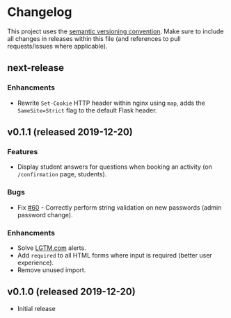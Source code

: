 # Changelog

This project uses the [semantic versioning convention](https://semver.org/). Make sure to include all changes in releases within this file (and references to pull requests/issues where applicable).

## next-release

### Enhancments

* Rewrite `Set-Cookie` HTTP header within nginx using `map`, adds the `SameSite=Strict` flag to the default Flask header.

## v0.1.1 (released 2019-12-20)

### Features

* Display student answers for questions when booking an activity (on `/confirmation` page, students).

### Bugs

* Fix [#60](https://github.com/tullinge/booking/issues/60) - Correctly perform string validation on new passwords (admin password change).

### Enhancments

* Solve [LGTM.com](https://lgtm.com/projects/g/tullinge/booking/alerts/?mode=list) alerts.
* Add `required` to all HTML forms where input is required (better user experience).
* Remove unused import.

## v0.1.0 (released 2019-12-20)

* Initial release
